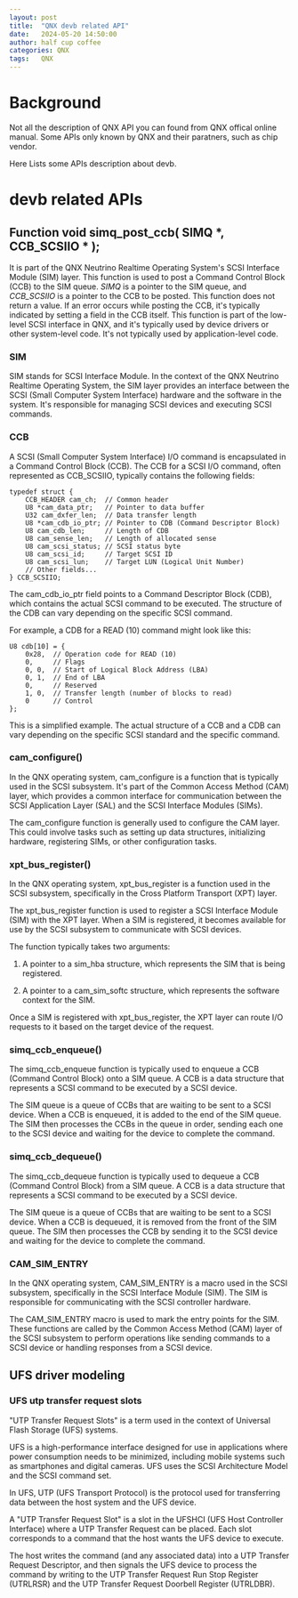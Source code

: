 ```yaml
---
layout: post
title:  "QNX devb related API"
date:   2024-05-20 14:50:00
author: half cup coffee
categories: QNX
tags:	QNX
---
```


# Background
Not all the description of QNX API you can found from QNX offical online manual. Some APIs only known by QNX and their paratners, such as chip vendor.

Here Lists some APIs description about devb.

# devb related APIs

## Function void simq_post_ccb( SIMQ *, CCB_SCSIIO * );

It is part of the QNX Neutrino Realtime Operating System's SCSI Interface Module (SIM) layer. This function is used to post a Command Control Block (CCB) to the SIM queue.
*SIMQ* is a pointer to the SIM queue, and *CCB_SCSIIO* is a pointer to the CCB to be posted.
This function does not return a value. If an error occurs while posting the CCB, it's typically indicated by setting a field in the CCB itself.
This function is part of the low-level SCSI interface in QNX, and it's typically used by device drivers or other system-level code. It's not typically used by application-level code.

### SIM

SIM stands for SCSI Interface Module. In the context of the QNX Neutrino Realtime Operating System, the SIM layer provides an interface between the SCSI (Small Computer System Interface) hardware and the software in the system. It's responsible for managing SCSI devices and executing SCSI commands.

### CCB
A SCSI (Small Computer System Interface) I/O command is encapsulated in a Command Control Block (CCB). The CCB for a SCSI I/O command, often represented as CCB_SCSIIO, typically contains the following fields:

```
typedef struct {
    CCB_HEADER cam_ch;  // Common header
    U8 *cam_data_ptr;   // Pointer to data buffer
    U32 cam_dxfer_len;  // Data transfer length
    U8 *cam_cdb_io_ptr; // Pointer to CDB (Command Descriptor Block)
    U8 cam_cdb_len;     // Length of CDB
    U8 cam_sense_len;   // Length of allocated sense
    U8 cam_scsi_status; // SCSI status byte
    U8 cam_scsi_id;     // Target SCSI ID
    U8 cam_scsi_lun;    // Target LUN (Logical Unit Number)
    // Other fields...
} CCB_SCSIIO;
```

The cam_cdb_io_ptr field points to a Command Descriptor Block (CDB), which contains the actual SCSI command to be executed. The structure of the CDB can vary depending on the specific SCSI command.

For example, a CDB for a READ (10) command might look like this:

```
U8 cdb[10] = {
    0x28,  // Operation code for READ (10)
    0,     // Flags
    0, 0,  // Start of Logical Block Address (LBA)
    0, 1,  // End of LBA
    0,     // Reserved
    1, 0,  // Transfer length (number of blocks to read)
    0      // Control
};
```
This is a simplified example. The actual structure of a CCB and a CDB can vary depending on the specific SCSI standard and the specific command.

### cam_configure()
In the QNX operating system, cam_configure is a function that is typically used in the SCSI subsystem. It's part of the Common Access Method (CAM) layer, which provides a common interface for communication between the SCSI Application Layer (SAL) and the SCSI Interface Modules (SIMs).

The cam_configure function is generally used to configure the CAM layer. This could involve tasks such as setting up data structures, initializing hardware, registering SIMs, or other configuration tasks.

### xpt_bus_register()
In the QNX operating system, xpt_bus_register is a function used in the SCSI subsystem, specifically in the Cross Platform Transport (XPT) layer.

The xpt_bus_register function is used to register a SCSI Interface Module (SIM) with the XPT layer. When a SIM is registered, it becomes available for use by the SCSI subsystem to communicate with SCSI devices.

The function typically takes two arguments:

1. A pointer to a sim_hba structure, which represents the SIM that is being registered.

2. A pointer to a cam_sim_softc structure, which represents the software context for the SIM.

Once a SIM is registered with xpt_bus_register, the XPT layer can route I/O requests to it based on the target device of the request.

### simq_ccb_enqueue()
The simq_ccb_enqueue function is typically used to enqueue a CCB (Command Control Block) onto a SIM queue. A CCB is a data structure that represents a SCSI command to be executed by a SCSI device.

The SIM queue is a queue of CCBs that are waiting to be sent to a SCSI device. When a CCB is enqueued, it is added to the end of the SIM queue. The SIM then processes the CCBs in the queue in order, sending each one to the SCSI device and waiting for the device to complete the command.

### simq_ccb_dequeue()
The simq_ccb_dequeue function is typically used to dequeue a CCB (Command Control Block) from a SIM queue. A CCB is a data structure that represents a SCSI command to be executed by a SCSI device.

The SIM queue is a queue of CCBs that are waiting to be sent to a SCSI device. When a CCB is dequeued, it is removed from the front of the SIM queue. The SIM then processes the CCB by sending it to the SCSI device and waiting for the device to complete the command.

### CAM_SIM_ENTRY
In the QNX operating system, CAM_SIM_ENTRY is a macro used in the SCSI subsystem, specifically in the SCSI Interface Module (SIM). The SIM is responsible for communicating with the SCSI controller hardware.

The CAM_SIM_ENTRY macro is used to mark the entry points for the SIM. These functions are called by the Common Access Method (CAM) layer of the SCSI subsystem to perform operations like sending commands to a SCSI device or handling responses from a SCSI device.


## UFS driver modeling
### UFS utp transfer request slots
"UTP Transfer Request Slots" is a term used in the context of Universal Flash Storage (UFS) systems. 

UFS is a high-performance interface designed for use in applications where power consumption needs to be minimized, including mobile systems such as smartphones and digital cameras. UFS uses the SCSI Architecture Model and the SCSI command set.

In UFS, UTP (UFS Transport Protocol) is the protocol used for transferring data between the host system and the UFS device. 

A "UTP Transfer Request Slot" is a slot in the UFSHCI (UFS Host Controller Interface) where a UTP Transfer Request can be placed. Each slot corresponds to a command that the host wants the UFS device to execute. 

The host writes the command (and any associated data) into a UTP Transfer Request Descriptor, and then signals the UFS device to process the command by writing to the UTP Transfer Request Run Stop Register (UTRLRSR) and the UTP Transfer Request Doorbell Register (UTRLDBR).



